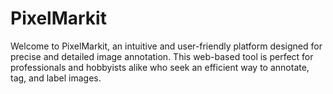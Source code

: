 # PixelMarkit
Welcome to PixelMarkit, an intuitive and user-friendly platform designed for precise and detailed image annotation. This web-based tool is perfect for professionals and hobbyists alike who seek an efficient way to annotate, tag, and label images.

